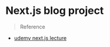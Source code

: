 # Next.js blog project

> Reference
  - [udemy next.js lecture](https://www.udemy.com/course/full-stack-development-with-next-js-typescript/ "udemy next.js lecture")
